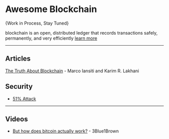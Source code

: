 # Awesome Blockchain

{Work in Process, Stay Tuned}

blockchain is an open, distributed ledger that records transactions safely, permanently, and very efficiently [learn more](https://hbr.org/2017/01/the-truth-about-blockchain)

-----

## Articles
[The Truth About Blockchain](https://hbr.org/2017/01/the-truth-about-blockchain) - Marco Iansiti and Karim R. Lakhani

## Security
* [51% Attack](https://www.investopedia.com/terms/1/51-attack.asp)

-----

## Videos
* [But how does bitcoin actually work?](https://www.youtube.com/watch?v=bBC-nXj3Ng4) - 3Blue1Brown
